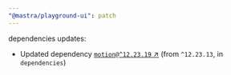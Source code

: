 ```yaml
---
"@mastra/playground-ui": patch
---
```

dependencies updates:
  - Updated dependency [`motion@^12.23.19` ↗︎](https://www.npmjs.com/package/motion/v/12.23.19) (from `^12.23.13`, in `dependencies`)
